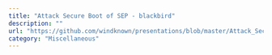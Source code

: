 ```yaml
---
title: "Attack Secure Boot of SEP - blackbird"
description: ""
url: "https://github.com/windknown/presentations/blob/master/Attack_Secure_Boot_of_SEP.pdf"
category: "Miscellaneous"
---
```

